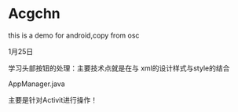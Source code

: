 Acgchn
======

this is a demo for android,copy from osc


1月25日

学习头部按钮的处理：主要技术点就是在与 xml的设计样式与style的结合

AppManager.java 
>
主要是针对Activit进行操作！
